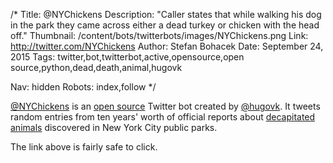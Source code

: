 /*
Title: @NYChickens
Description: "Caller states that while walking his dog in the park they came across either a dead turkey or chicken with the head off."
Thumbnail: /content/bots/twitterbots/images/NYChickens.png
Link: http://twitter.com/NYChickens
Author: Stefan Bohacek
Date: September 24, 2015
Tags: twitter,bot,twitterbot,active,opensource,open source,python,dead,death,animal,hugovk

Nav: hidden
Robots: index,follow
*/

[@NYChickens](https://twitter.com/NYChickens) is an [open source](https://github.com/hugovk/NYChickens) Twitter bot created by [@hugovk](https://twitter.com/hugovk). It tweets random entries from ten years' worth of official reports about [decapitated animals](http://uselesspress.org/things/decapitated-animals-dataset/) discovered in New York City public parks.

The link above is fairly safe to click.